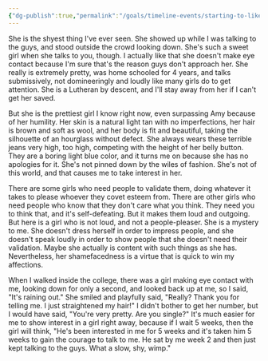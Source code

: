 ```yaml
---
{"dg-publish":true,"permalink":"/goals/timeline-events/starting-to-like-ashlynn/","tags":["timeline","crush"]}
---
```



She is the shyest thing I've ever seen. She showed up while I was talking to the guys, and stood outside the crowd looking down. She's such a sweet girl when she talks to you, though. I actually like that she doesn't make eye contact because I'm sure that's the reason guys don't approach her. She really is extremely pretty, was home schooled for 4 years, and talks submissively, not domineeringly and loudly like many girls do to get attention. She is a Lutheran by descent, and I'll stay away from her if I can't get her saved.

But she is the prettiest girl I know right now, even surpassing Amy because of her humility. Her skin is a natural light tan with no imperfections, her hair is brown and soft as wool, and her body is fit and beautiful, taking the silhouette of an hourglass without defect. She always wears these terrible jeans very high, too high, competing with the height of her belly button. They are a boring light blue color, and it turns me on because she has no apologies for it. She's not pinned down by the wiles of fashion. She's not of this world, and that causes me to take interest in her.

There are some girls who need people to validate them, doing whatever it takes to please whoever they covet esteem from. There are other girls who need people who know that they don't care what you think. They need you to think that, and it's self-defeating. But it makes them loud and outgoing. But here is a girl who is not loud, and not a people-pleaser. She is a mystery to me. She doesn't dress herself in order to impress people, and she doesn't speak loudly in order to show people that she doesn't need their validation. Maybe she actually is content with such things as she has. Nevertheless, her shamefacedness is a virtue that is quick to win my affections.

When I walked inside the college, there was a girl making eye contact with me, looking down for only a second, and looked back up at me, so I said, "It's raining out." She smiled and playfully said, "Really? Thank you for telling me. I just straightened my hair!" I didn't bother to get her number, but I would have said, "You're very pretty. Are you single?" It's much easier for me to show interest in a girl right away, because if I wait 5 weeks, then the girl will think, "He's been interested in me for 5 weeks and it's taken him 5 weeks to gain the courage to talk to me. He sat by me week 2 and then just kept talking to the guys. What a slow, shy, wimp."